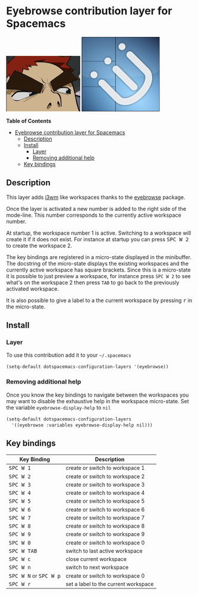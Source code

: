# Eyebrowse contribution layer for Spacemacs

![logo](img/eyebrowse.gif) ![i3wm](img/i3wm.png)

<!-- markdown-toc start - Don't edit this section. Run M-x markdown-toc/generate-toc again -->
**Table of Contents**

- [Eyebrowse contribution layer for Spacemacs](#eyebrowse-contribution-layer-for-spacemacs)
    - [Description](#description)
    - [Install](#install)
        - [Layer](#layer)
        - [Removing additional help](#removing-additional-help)
    - [Key bindings](#key-bindings)

<!-- markdown-toc end -->

## Description

This layer adds [i3wm][] like workspaces thanks to the [eyebrowse][] package.

Once the layer is activated a new number is added to the right side of the
mode-line. This number corresponds to the currently active workspace number.

At startup, the workspace number 1 is active. Switching to a workspace will
create it if it does not exist. For instance at startup you can press
<kbd>SPC W 2</kbd> to create the workspace 2.

The key bindings are registered in a micro-state displayed in the minibuffer.
The docstring of the micro-state displays the existing workspaces and the
currently active workspace has square brackets. Since this is a micro-state it
is possible to just preview a workspace, for instance press `SPC W 2` to see
what's on the workspace 2 then press `TAB` to go back to the previously
activated workspace.

It is also possible to give a label to a the current workspace by pressing
<kbd>r</kbd> in the micro-state.

## Install

### Layer

To use this contribution add it to your `~/.spacemacs`

```elisp
(setq-default dotspacemacs-configuration-layers '(eyebrowse))
```

### Removing additional help

Once you know the key bindings to navigate between the workspaces you
may want to disable the exhaustive help in the workspace micro-state.
Set the variable `eyebrowse-display-help` to `nil`

```elisp
(setq-default dotspacemacs-configuration-layers
  '((eyebrowse :variables eyebrowse-display-help nil)))
```

## Key bindings

Key Binding                               | Description
------------------------------------------|-------------------------------------
<kbd>SPC W 1</kbd>                        | create or switch to workspace 1
<kbd>SPC W 2</kbd>                        | create or switch to workspace 2
<kbd>SPC W 3</kbd>                        | create or switch to workspace 3
<kbd>SPC W 4</kbd>                        | create or switch to workspace 4
<kbd>SPC W 5</kbd>                        | create or switch to workspace 5
<kbd>SPC W 6</kbd>                        | create or switch to workspace 6
<kbd>SPC W 7</kbd>                        | create or switch to workspace 7
<kbd>SPC W 8</kbd>                        | create or switch to workspace 8
<kbd>SPC W 9</kbd>                        | create or switch to workspace 9
<kbd>SPC W 0</kbd>                        | create or switch to workspace 0
<kbd>SPC W TAB</kbd>                      | switch to last active workspace
<kbd>SPC W c</kbd>                        | close current workspace
<kbd>SPC W n</kbd>                        | switch to next workspace
<kbd>SPC W N</kbd> or <kbd>SPC W p</kbd>  | create or switch to workspace 0
<kbd>SPC W r</kbd>                        | set a label to the current workspace

[i3wm]: https://i3wm.org/
[eyebrowse]: https://github.com/wasamasa/eyebrowse
